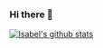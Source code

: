 ### Hi there 👋

<!--
**isabelportugal/isabelportugal** is a ✨ _special_ ✨ repository because its `README.md` (this file) appears on your GitHub profile.

Here are some ideas to get you started:

- 🔭 I’m currently working on ...
- 🌱 I’m currently learning ...
- 👯 I’m looking to collaborate on ...
- 🤔 I’m looking for help with ...
- 💬 Ask me about ...
- 📫 How to reach me: ...
- 😄 Pronouns: ...
- ⚡ Fun fact: ...
-->

[![Isabel's github stats](https://github-readme-stats.vercel.app/api?username=isabelportugal&count_private=true&show_icons=true&theme=radical&hide_rank=false)](https://github.com/anuraghazra/github-readme-stats)
